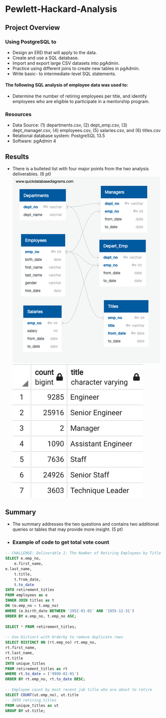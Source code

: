 # Pewlett-Hackard-Analysis
## Project Overview
### Using PostgreSQL to 
- Design an ERD that will apply to the data.
- Create and use a SQL database.
- Import and export large CSV datasets into pgAdmin.
- Practice using different joins to create new tables in pgAdmin.
- Write basic- to intermediate-level SQL statements.

#### The following SQL analysis of employee data was used to:
- Determine the number of retiring employees per title, and identify employees who are eligible to participate in a mentorship program.

### Resources
- Data Source: (1) departments.csv, (2) dept_emp.csv, (3) dept_manager.csv, (4) employees.csv, (5) salaries.csv, and (6) titles.csv
- Relational database system: PostgreSQL 13.5
- Software: pgAdmin 4

## Results
- There is a bulleted list with four major points from the two analysis deliverables. (6 pt)
   ![ERD](Resources/EmployeeDB.png)
   ![Retiring Employee Count by Title](Resources/count_by_title.png)
   

## Summary
-  The summary addresses the two questions and contains two additional queries or tables that may provide more insight. (5 pt)
-  ### Example of code to get total vote count
```SQL
-- CHALLENGE: Deliverable 1: The Number of Retiring Employees by Title
SELECT e.emp_no,
    e.first_name,
e.last_name,
    t.title,
    t.from_date,
	t.to_date
INTO retirement_titles
FROM employees as e
INNER JOIN titles as t
ON (e.emp_no = t.emp_no)
WHERE (e.birth_date BETWEEN '1952-01-01' AND '1955-12-31')
ORDER BY e.emp_no, t.emp_no ASC;

SELECT * FROM retirement_titles;

-- Use Dictinct with Orderby to remove duplicate rows
SELECT DISTINCT ON (rt.emp_no) rt.emp_no,
rt.first_name, 
rt.last_name, 
rt.title
INTO unique_titles
FROM retirement_titles as rt
WHERE rt.to_date = ('9999-01-01')
ORDER BY rt.emp_no, rt.to_date DESC;

-- Employee count by most recent job title who are about to retire
SELECT COUNT(ut.emp_no), ut.title
-- INTO retiring_titles
FROM unique_titles as ut
GROUP BY ut.title;
```

